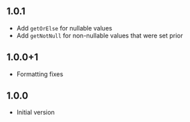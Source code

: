 ## 1.0.1

* Add `getOrElse` for nullable values
* Add `getNotNull` for non-nullable values that were set prior

## 1.0.0+1

* Formatting fixes

## 1.0.0

* Initial version
